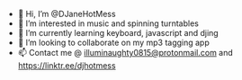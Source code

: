- 👋 Hi, I’m @DJaneHotMess
- 👀 I’m interested in music and spinning turntables
- 🌱 I’m currently learning keyboard, javascript and djing
- 💞️ I’m looking to collaborate on my mp3 tagging app
- 📫 Contact me @ illuminaughty0815@protonmail.com and 
https://linktr.ee/djhotmess

<!---
DJaneHotMess/DJaneHotMess is a ✨ special ✨ repository because its `README.md` (this file) appears on your GitHub profile.
You can click the Preview link to take a look at your changes.
--->
